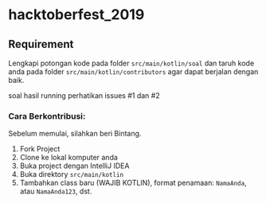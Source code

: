 # hacktoberfest_2019

## Requirement

Lengkapi potongan kode pada folder `src/main/kotlin/soal` dan taruh kode anda pada folder `src/main/kotlin/contributors` agar dapat berjalan dengan baik.

soal hasil running perhatikan issues #1 dan #2 

### Cara Berkontribusi:
Sebelum memulai, silahkan beri Bintang.

1. Fork Project
2. Clone ke lokal komputer anda
3. Buka project dengan IntelliJ IDEA
4. Buka direktory `src/main/kotlin`
5. Tambahkan class baru (WAJIB KOTLIN), format penamaan: `NamaAnda`, atau `NamaAnda123`, dst.
